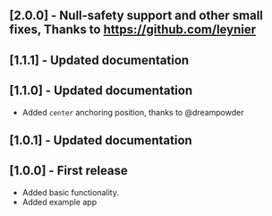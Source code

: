 ## [2.0.0] - Null-safety support and other small fixes, Thanks to https://github.com/leynier

## [1.1.1] - Updated documentation

## [1.1.0] - Updated documentation

- Added `center` anchoring position, thanks to @dreampowder

## [1.0.1] - Updated documentation

## [1.0.0] - First release

- Added basic functionality.
- Added example app
